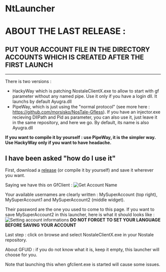 # NtLauncher

# ABOUT THE LAST RELEASE :
## PUT YOUR ACCOUNT FILE IN THE DIRECTORY ACCOUNTS WHICH IS CREATED AFTER THE FIRST LAUNCH



_________________________________________


There is two versions :
- HackyWay which is patching NostaleClientX.exe to allow to start with gf parameter without any named pipe. Use it only if you have a login dll. It launchs by default Ayugra.dll 
- PipeWay, which is just using the "normal protocol" (see more here : https://github.com/morsisko/NosTale-Gfless). If you have an injector.exe recieving DllPath and Pid as parameter, you can also use it, just leave it in the same repository, and here we go. By default, its name is also Ayugra.dll

__If you want to compile it by yourself : use PipeWay, it is the simpler way. Use HackyWay only if you want to have headache.__

## I have been asked "how do I use it"

First, download a [release](https://github.com/ApourtArtt/NtLauncher/releases) (or compile it by yourself) and save it wherever you want.

Saying we have this on GfClient : ![Get Account Name](https://zupimages.net/up/20/09/cc9h.png)

Your available usernames are clearly written : MySuperAccount (top right), MySuperAccount1 and MySuperAccount2 (middle widget).

Their password are the one you used to come to this page.
If you want to save MySuperAccount2 in this launcher, here is what it should looks like :
![Setting account informations](https://zupimages.net/up/20/09/7nnm.png)
__DO NOT FORGET TO SET YOUR LANGUAGE BEFORE SAVING YOUR ACCOUNT__

Last step : click on browse and select NostaleClientX.exe in your Nostale repository.

About GFUID : if you do not know what it is, keep it empty, this launcher will choose for you.

Note that launching this when gfclient.exe is started will cause some issues.
